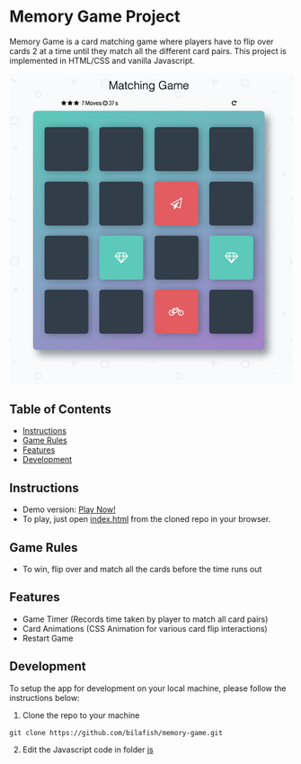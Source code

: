 # Memory Game Project
Memory Game is a card matching game where players have to flip over cards 2 at a time until they match all the different card pairs. This project is implemented in HTML/CSS and vanilla Javascript.

![Game Screen](./img/Screen-1.png)

## Table of Contents

- [Instructions](#instructions)
- [Game Rules](#rules)
- [Features](#features)
- [Development](#development)

## Instructions
* Demo version: [Play Now!](https://memory-game-jzy.netlify.com/)
* To play, just open [index.html](./index.html) from the cloned repo in your browser.

## Game Rules

* To win, flip over and match all the cards before the time runs out

## Features
- Game Timer (Records time taken by player to match all card pairs)
- Card Animations (CSS Animation for various card flip interactions)
- Restart Game

## Development
To setup the app for development on your local machine, please follow the instructions below:
1. Clone the repo to your machine
```
git clone https://github.com/bilafish/memory-game.git
```
2. Edit the Javascript code in folder [js](./js/)
